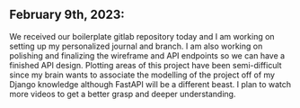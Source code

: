 ## **February 9th, 2023:**
 We received our boilerplate gitlab repository today and I am working on setting up my personalized journal and branch.
I am also working on polishing and finalizing the wireframe and API endpoints so we can have a finished API design. Plotting areas of this
project have been semi-difficult since my brain wants to associate the modelling of the project off of my Django knowledge although FastAPI
will be a different beast. I plan to watch more videos to get a better grasp and deeper understanding.
